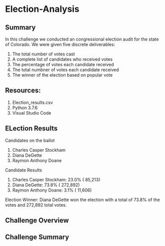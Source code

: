 # Election-Analysis

## Summary
In this challenge we conducted an congressional election audit for the state of Colorado. We were given five discrete deliverables:

  1. The total number of votes cast
  2. A complete list of candidates who received votes
  3. The percentage of votes each candidate received
  4. The total numbner of votes each candidate received
  5. The winner of the election based on popular vote

## Resources:

  1. Election_results.csv
  2. Python 3.7.6
  3. Visual Studio Code

## ELection Results

Candidates on the ballot
  1. Charles Casper Stockham
  2. Diana DeGette
  3. Raymon Anthony Doane

Candidate Results
  1. Charles Casper Stockham: 23.0% ( 85,213)
  2. Diana DeGette: 73.8% ( 272,892)
  3. Raymon Anthony Doane: 3.1% ( 11,606)

Election Winner: Diana DeGette won the election with a total of 73.8% of the votes and 272,892 total votes.

## Challenge Overview
## Challenge Summary

